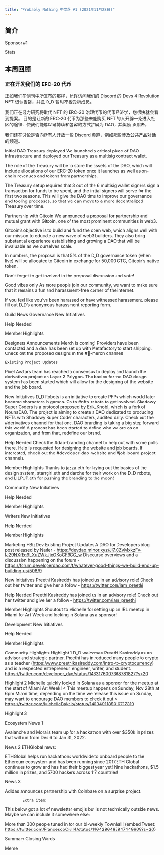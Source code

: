 ```yaml
---
title: "Probably Nothing 中文版 #1 (2021年11月28日)"
---
```


## 简介

Sponsor #1

Stats

## 本周回顾

### 正在开发我们的 ERC-20 代币

正如我们在创刊中所宣布的那样，允许访问我们的 Discord 的 Devs 4 Revolution NFT 很快售罄，并且 D_D 暂时不接受新成员。

我们正在努力研究将取代 NFT 的 ERC-20 治理代币的代币经济学，您很快就会看到提案。 目的是让新的 ERC-20 代币为那些未能购买 NFT 的人开辟一条进入社区的途径，使我们能够以可持续和包容的方式扩展为 DAO，并奖励 贡献者。

我们还在讨论是否向所有人开放一些 Discord 频道，例如那些涉及公共产品对话的频道。

Initial DAO Treasury deployed
We launched a critical piece of DAO infrastructure and deployed our Treasury as a multisig contract wallet.

The role of the Treasury will be to store the assets of the DAO, which will include allocations of our ERC-20 token once it launches as well as on-chain revenues and tokens from partnerships.

The Treasury setup requires that 3 out of the 6 multisig wallet signers sign a transaction for funds to be spent, and the initial signers will serve for the first two seasons. This will give the DAO time to improve our governance and tooling processes, so that we can move to a more decentralized Treasury over time.

Partnership with Gitcoin
We announced a proposal for partnership and mutual grant with Gitcoin, one of the most prominent communities in web3.

Gitcoin’s objective is to build and fund the open web, which aligns well with our mission to educate a new wave of web3 builders. They also bring substantial experience establishing and growing a DAO that will be invaluable as we ourselves scale.

In numbers, the proposal is that 5% of the D_D governance token (when live) will be allocated to Gitcoin in exchange for 50,000 GTC, Gitcoin’s native token.

Don’t forget to get involved in the proposal discussion and vote!

Good vibes only
As more people join our community, we want to make sure that it remains a fun and harassment-free corner of the internet.

If you feel like you’ve been harassed or have witnessed harassment, please fill out D_D’s anonymous harassment reporting form.

Guild News
Governance
New Initiatives

Help Needed

Member Highlights

Designers
Announcements
Merch is coming! Providers have been contacted and a deal has been set up with Metafactory to start shipping. Check out the proposed designs in the #👖-merch channel!

    Existing Project Updates

Pixel Avatars team has reached a consensus to deploy and launch the derivatives project on Layer 2 Polygon.
The basics for the DAO design system has been started which will allow for the designing of the website and the job board.

New Initiatives
D_D Robots is an initiative to create PFPs which would later become characters in games. Go to #nfts-robots to get involved.
Shadowy Super Coders is a protocol proposed by Erik_Knobl, which is a fork of NounsDAO. The project is aiming to create a DAO dedicated to producing NFTs with Shadowy Super Coder characters, audited daily. Check out the #derivatives channel for that one.
DAO branding is taking a big step forward this week! A process has been started to define who we are as an organization, and from that, redefine our brand.

Help Needed
Check the #dao-branding channel to help out with some polls there.
Help is requested for designing the website and job boards. If interested, check out the #developer-dao-website and #job-board-project channels.

Member Highlights
Thanks to jazza.eth for laying out the basics of the design system,
starrgirl.eth and darche for their work on the D_D robots, and
LILPUP.eth for pushing the branding to the moon!

Community
New Initiatives

Help Needed

Member Highlights

Writers
New Initiatives

Help Needed

Member Highlights

Marketing +BizDev
Existing Project Updates
A DAO for Developers blog post released by Nader - https://devdao.mirror.xyz/Jl7_CZvMxkzFv-lJ29NXfEq9LXuZWkUjxOKoCF9CG_w
Discourse overviews and a discussion happening on the forum - https://forum.developerdao.com/t/whatever-good-things-we-build-end-up-building-us/508/9

New Initiatives
Preethi Kasireddy has joined us in an advisory role! Check out her twitter and give her a follow - https://twitter.com/iam_preethi

Help Needed
Preethi Kasireddy has joined us in an advisory role! Check out her twitter and give her a follow - https://twitter.com/iam_preethi

Member Highlights
Shoutout to Michelle for setting up an IRL meetup in Miami for Art Week and locking in Solana as a sponsor!

Development
New Initiatives

Help Needed

Member Highlights

Community Highlights
Highlight 1
D_D welcomes Preethi Kasireddy as an advisor and strategic partner. Preethi has introduced many people to crypto as a teacher (https://www.preethikasireddy.com/intro-to-cryptocurrency) and is a respected entrepreneur, engineer, writer, and student.
https://twitter.com/developer_dao/status/1463176007368781827?s=20

Highlight 2
Michelle quickly locked in Solana as a sponsor for the meetup at the start of Miami Art Week! < This meetup happens on Sunday, Nov 28th at 6pm Miami time, depending on the time we release this issue on Sunday, may want to encourage DAO members to check it out >
https://twitter.com/MichelleBakels/status/1463491185016717319

Highlight 3

Ecosystem
News 1

Avalanche and Moralis team up for a hackathon with over $350k in prizes that will run from Dec 6 to Jan 31, 2022.

News 2
ETHGlobal news:

ETHGlobal helps run hackathons worldwide to onboard people to the Ethereum ecosystem and has been running since 2017.ETH Global continues to grow and has had their biggest year yet! Nine hackathons, $1.5 million in prizes, and 5700 hackers across 117 countries!

News 3

Adidas announces partnership with Coinbase on a surprise project.

            Extra item:

This below got a lot of newsletter emojis but is not technically outside news. Maybe we can include it somewhere else:

More than 300 people tuned in for our bi-weekly Townhall!
(embed Tweet: https://twitter.com/FrancescoCiull4/status/1464286485847449609?s=20)

Summary
Closing Words

Meme

